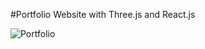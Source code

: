 #Portfolio Website with Three.js and React.js

![ Portfolio](https://firebasestorage.googleapis.com/v0/b/todo-react-5eb7e.appspot.com/o/Screenshot%202023-09-30%20at%206.07.29%20AM.png?alt=media&token=7eb73769-5277-4bbb-890d-a82afe1e15a4)



